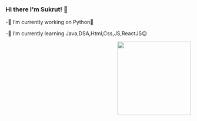 ### Hi there I'm Sukrut! 👋  
-🔭 I’m currently working on Python🐍 

-🌱 I’m currently learning Java,DSA,Html,Css,JS,ReactJS😉  

<img align='right' src='https://user-images.githubusercontent.com/5713670/87202985-820dcb80-c2b6-11ea-9f56-7ec461c497c3.gif' width='200'>





<!--
**Sukrut3107/sukrut3107** is a ✨ _special_ ✨ repository because its `README.md` (this file) appears on your GitHub profile.

Here are some ideas to get you started:

- 
- 🌱 I’m currently learning Java,DSA,Html,Css,JS,ReactJS😉
- 👯 I’m looking to collaborate with other Geeks😎
- 🤔 I’m looking for help with 
- 💬 Ask me about ...
- 📫 How to reach me: ...
- 😄 Pronouns: ...
- ⚡ Fun fact: ...
-->
